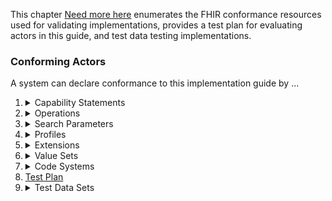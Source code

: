This chapter [Need more here](#tbd) enumerates the FHIR conformance resources used for validating implementations, provides a test
plan for evaluating actors in this guide, and test data testing implementations.

### Conforming Actors
A system can declare conformance to this implementation guide by ...


 
<ol>
    <li id='capabilities'><details><summary>Capability Statements</summary><ol>
           {% include list-simple-capabilitystatements.xhtml %}
        </ol></details>
    </li>
    <li><details><summary>Operations</summary><ol>
           {% include list-simple-operationdefinitions.xhtml %}
        </ol></details>
    </li>
    <li><details><summary>Search Parameters</summary><ol>
           {% include list-simple-searchparameters.xhtml %}
        </ol></details>
    </li>
    <li><details><summary>Profiles</summary><ol>
           {% include list-simple-profiles.xhtml %}
        </ol></details>
    </li>
    <li><details><summary>Extensions</summary><ol>
           {% include list-simple-extensions.xhtml %}
        </ol></details>
    </li>
    <li><details><summary>Value Sets</summary><ol>
           {% include list-simple-valuesets.xhtml %}
        </ol></details>
    </li>
    <li><details><summary>Code Systems</summary><ol>
           {% include list-simple-codesystems.xhtml %}
        </ol></details>
    </li>
    <li><a href='test_plan.html'>Test Plan</a></li>
    <li><details><summary>Test Data Sets</summary><ol>
        <li><a href='hospital_capacity_examples.html'>Hospital Capacity Measure and Report Examples</a></li>
        <li><a href='laboratory_reporting_examples.html'>Laboratory Reporting Measure and Report Examples</a></li>
        <li><a href='automation_testing_examples.html'>Automation Testing Data</a></li>
        </ol></details>
    </li>
</ol>